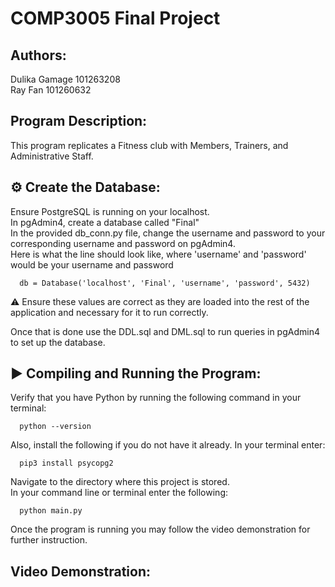 # COMP3005 Final Project
## Authors:   
 Dulika Gamage 101263208  
 Ray Fan 101260632  
## Program Description:   
This program replicates a Fitness club with Members, Trainers, and Administrative Staff.     
## ⚙️ Create the Database:  
Ensure PostgreSQL is running on your localhost.    
In pgAdmin4, create a database called "Final"   
In the provided db_conn.py file, change the username and password to your corresponding username and password on pgAdmin4.  
Here is what the line should look like, where 'username' and 'password' would be your username and password  

      db = Database('localhost', 'Final', 'username', 'password', 5432)

⚠️ Ensure these values are correct as they are loaded into the rest of the application and necessary for it to run correctly.  

Once that is done use the DDL.sql and DML.sql to run queries in pgAdmin4 to set up the database.  

## ▶️ Compiling and Running the Program:
Verify that you have Python by running the following command in your terminal:
  
      python --version
  Also, install the following if you do not have it already. In your terminal enter:
  
      pip3 install psycopg2  
Navigate to the directory where this project is stored.  
In your command line or terminal enter the following:  

      python main.py  
Once the program is running you may follow the video demonstration for further instruction.  

## Video Demonstration:
